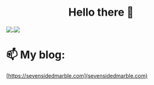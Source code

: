 <h1 align="center">
Hello there 👋
</h1>

<a href="https://github.com/sevensidedmarble/github-readme-stats">
  <img align="center" src="https://github-readme-stats.vercel.app/api/pin/?username=sevensidedmarble&repo=github-readme-stats" />
</a>
<a href="https://github.com/sevensidedmarble/convoychat">
  <img align="center" src="https://github-readme-stats.vercel.app/api/pin/?username=sevensidedmarble&repo=convoychat" />
</a>

# 📫 My blog:
[https://sevensidedmarble.com](sevensidedmarble.com)
